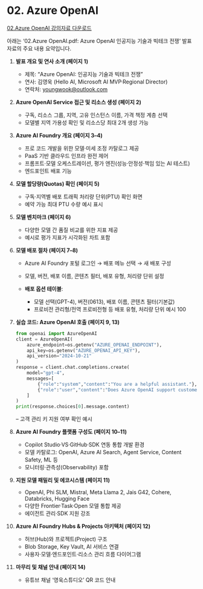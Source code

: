 # 02. Azure OpenAI

[02.Azure OpenAI 강의자료 다운로드]("https://github.com/KoreaEva/KTds/blob/main/Day%204/files/02.Azure%20OpenAI.pdf")

아래는 ‘02.Azure OpenAI.pdf: Azure OpenAI 인공지능 기술과 빅테크 전쟁’ 발표 자료의 주요 내용 요약입니다.&#x20;

1. **발표 개요 및 연사 소개 (페이지 1)**

   * 제목: “Azure OpenAI: 인공지능 기술과 빅테크 전쟁”
   * 연사: 김영욱 (Hello AI, Microsoft AI MVP·Regional Director)
   * 연락처: [youngwook@outlook.com](mailto:youngwook@outlook.com)&#x20;

2. **Azure OpenAI Service 접근 및 리소스 생성 (페이지 2)**

   * 구독, 리소스 그룹, 지역, 고유 인스턴스 이름, 가격 책정 계층 선택
   * 모델별 지역 가용성 확인 및 리소스당 최대 2개 생성 가능&#x20;

3. **Azure AI Foundry 개요 (페이지 3–4)**

   * 프로 코드 개발을 위한 모델·미세 조정 카탈로그 제공
   * PaaS 기반 클라우드 인프라 완전 제어
   * 프롬프트·모델 오케스트레이션, 평가 엔진(성능·안정성·책임 있는 AI 테스트)
   * 엔드포인트 배포 기능&#x20;

4. **모델 할당량(Quotas) 확인 (페이지 5)**

   * 구독·지역별 배포 트래픽 처리량 단위(PTU) 확인 화면
   * 예약 가능 최대 PTU 수량 예시 표시&#x20;

5. **모델 벤치마크 (페이지 6)**

   * 다양한 모델 간 품질 비교를 위한 지표 제공
   * 예시로 평가 지표가 시각화된 차트 포함&#x20;

6. **모델 배포 절차 (페이지 7–8)**

   * Azure AI Foundry 포털 로그인 → 배포 메뉴 선택 → 새 배포 구성
   * 모델, 버전, 배포 이름, 콘텐츠 필터, 배포 유형, 처리량 단위 설정
   * **배포 옵션 테이블**:

     * 모델 선택(GPT-4), 버전(0613), 배포 이름, 콘텐츠 필터(기본값)
     * 프로비전 관리형/전역 프로비전형 등 배포 유형, 처리량 단위 예시 100&#x20;

7. **실습 코드: Azure OpenAI 호출 (페이지 9, 13)**

   ```python
   from openai import AzureOpenAI
   client = AzureOpenAI(
       azure_endpoint=os.getenv("AZURE_OPENAI_ENDPOINT"),
       api_key=os.getenv("AZURE_OPENAI_API_KEY"),
       api_version="2024-10-21"
   )
   response = client.chat.completions.create(
       model="gpt-4",
       messages=[
           {"role":"system","content":"You are a helpful assistant."},
           {"role":"user","content":"Does Azure OpenAI support customer managed keys?"}
       ]
   )
   print(response.choices[0].message.content)
   ```

   – 고객 관리 키 지원 여부 확인 예시&#x20;

8. **Azure AI Foundry 플랫폼 구성도 (페이지 10–11)**

   * Copilot Studio·VS·GitHub·SDK 연동 통합 개발 환경
   * 모델 카탈로그: OpenAI, Azure AI Search, Agent Service, Content Safety, ML 등
   * 모니터링·관측성(Observability) 포함&#x20;

9. **지원 모델 패밀리 및 에코시스템 (페이지 11)**

   * OpenAI, Phi SLM, Mistral, Meta Llama 2, Jais G42, Cohere, Databricks, Hugging Face
   * 다양한 Frontier·Task·Open 모델 통합 제공
   * 에이전트 관리·SDK 지원 강조&#x20;

10. **Azure AI Foundry Hubs & Projects 아키텍처 (페이지 12)**

    * 허브(Hub)와 프로젝트(Project) 구조
    * Blob Storage, Key Vault, AI 서비스 연결
    * 사용자·모델·엔드포인트·리소스 관리 흐름 다이어그램&#x20;

11. **마무리 및 채널 안내 (페이지 14)**

    * 유튜브 채널 ‘영욱스튜디오’ QR 코드 안내&#x20;

  

